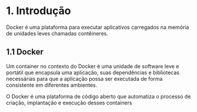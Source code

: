 # 1. Introdução #
>
Docker é uma plataforma para executar aplicativos carregados 
na memória de unidades leves chamadas contêineres.
>
## 1.1 Docker 
>
Um container no contexto do Docker é uma unidade de software
leve e portátil que encapsula uma aplicação, suas 
dependências e bibliotecas necessárias para que a aplicação 
possa ser executada de forma consistente em diferentes 
ambientes. 
>
>
O Docker é uma plataforma de código aberto que automatiza o 
processo de criação, implantação e execução desses 
containers
>
>

>